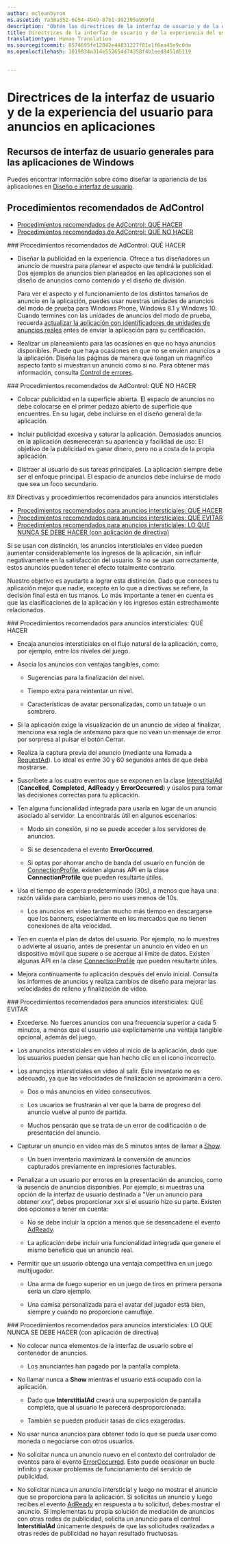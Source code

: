 ```yaml
---
author: mcleanbyron
ms.assetid: 7a38a352-6e54-4949-87b1-992395a959fd
description: "Obtén las directrices de la interfaz de usuario y de la experiencia del usuario para los anuncios en aplicaciones."
title: Directrices de la interfaz de usuario y de la experiencia del usuario para anuncios en aplicaciones
translationtype: Human Translation
ms.sourcegitcommit: 8574695fe12042e44831227f81e1f6ea45e9c0da
ms.openlocfilehash: 3019834a314e552654d74358f4b1eed8451d5119


---
```


# Directrices de la interfaz de usuario y de la experiencia del usuario para anuncios en aplicaciones




## Recursos de interfaz de usuario generales para las aplicaciones de Windows

Puedes encontrar información sobre cómo diseñar la apariencia de las aplicaciones en [Diseño e interfaz de usuario](https://developer.microsoft.com/windows/design).

## Procedimientos recomendados de AdControl

* [Procedimientos recomendados de AdControl: QUÉ HACER](#adcontrolbestpracticesdo10)
* [Procedimientos recomendados de AdControl: QUÉ NO HACER](#adcontrolbestpracticesdont10)

<span id="adcontrolbestpracticesdo10"/>
### Procedimientos recomendados de AdControl: QUÉ HACER

* Diseñar la publicidad en la experiencia. Ofrece a tus diseñadores un anuncio de muestra para planear el aspecto que tendrá la publicidad. Dos ejemplos de anuncios bien planeados en las aplicaciones son el diseño de anuncios como contenido y el diseño de división.

  Para ver el aspecto y el funcionamiento de los distintos tamaños de anuncio en la aplicación, puedes usar nuestras unidades de anuncios del modo de prueba para Windows Phone, Windows 8.1 y Windows 10. Cuando termines con las unidades de anuncios del modo de prueba, recuerda [actualizar la aplicación con identificadores de unidades de anuncios reales](set-up-ad-units-in-your-app.md) antes de enviar la aplicación para su certificación.

* Realizar un planeamiento para las ocasiones en que no haya anuncios disponibles. Puede que haya ocasiones en que no se envíen anuncios a la aplicación. Diseña las páginas de manera que tengan un magnífico aspecto tanto si muestran un anuncio como si no. Para obtener más información, consulta [Control de errores](error-handling-with-advertising-libraries.md).

<span id="adcontrolbestpracticesdont10"/>
### Procedimientos recomendados de AdControl: QUÉ NO HACER

* Colocar publicidad en la superficie abierta. El espacio de anuncios no debe colocarse en el primer pedazo abierto de superficie que encuentres. En su lugar, debe incluirse en el diseño general de la aplicación.

* Incluir publicidad excesiva y saturar la aplicación. Demasiados anuncios en la aplicación desmerecerán su apariencia y facilidad de uso. El objetivo de la publicidad es ganar dinero, pero no a costa de la propia aplicación.

* Distraer al usuario de sus tareas principales. La aplicación siempre debe ser el enfoque principal. El espacio de anuncios debe incluirse de modo que sea un foco secundario.

<span id="interstitialbestpractices10"/>
## Directivas y procedimientos recomendados para anuncios intersticiales

* [Procedimientos recomendados para anuncios intersticiales: QUÉ HACER](#interstitialbestpracticesdo10)
* [Procedimientos recomendados para anuncios intersticiales: QUÉ EVITAR](#interstitialbestpracticesavoid10)
* [Procedimientos recomendados para anuncios intersticiales: LO QUE NUNCA SE DEBE HACER (con aplicación de directiva)](#interstitialbestpracticesnever10)

Si se usan con distinción, los anuncios intersticiales en vídeo pueden aumentar considerablemente los ingresos de la aplicación, sin influir negativamente en la satisfacción del usuario. Si no se usan correctamente, estos anuncios pueden tener el efecto totalmente contrario.

Nuestro objetivo es ayudarte a lograr esta distinción. Dado que conoces tu aplicación mejor que nadie, excepto en lo que a directivas se refiere, la decisión final está en tus manos. Lo más importante a tener en cuenta es que las clasificaciones de la aplicación y los ingresos están estrechamente relacionados.

<span id="interstitialbestpracticesdo10"/>
### Procedimientos recomendados para anuncios intersticiales: QUÉ HACER

* Encaja anuncios intersticiales en el flujo natural de la aplicación, como, por ejemplo, entre los niveles del juego.

* Asocia los anuncios con ventajas tangibles, como:

    * Sugerencias para la finalización del nivel.

    * Tiempo extra para reintentar un nivel.

    * Características de avatar personalizadas, como un tatuaje o un sombrero.

* Si la aplicación exige la visualización de un anuncio de vídeo al finalizar, menciona esa regla de antemano para que no vean un mensaje de error por sorpresa al pulsar el botón Cerrar.

* Realiza la captura previa del anuncio (mediante una llamada a [RequestAd](https://msdn.microsoft.com/library/windows/apps/microsoft.advertising.winrt.ui.interstitialad.requestad.aspx)). Lo ideal es entre 30 y 60 segundos antes de que deba mostrarse.

* Suscríbete a los cuatro eventos que se exponen en la clase [InterstitialAd](https://msdn.microsoft.com/library/windows/apps/microsoft.advertising.winrt.ui.interstitialad.aspx) (**Cancelled**, **Completed**, **AdReady** y **ErrorOccurred**) y úsalos para tomar las decisiones correctas para tu aplicación.

* Ten alguna funcionalidad integrada para usarla en lugar de un anuncio asociado al servidor. La encontrarás útil en algunos escenarios:

    * Modo sin conexión, si no se puede acceder a los servidores de anuncios.

    * Si se desencadena el evento **ErrorOccurred**.

    * Si optas por ahorrar ancho de banda del usuario en función de [ConnectionProfile](https://msdn.microsoft.com/library/windows/apps/windows.networking.connectivity.connectionprofile.aspx), existen algunas API en la clase **ConnectionProfile** que pueden resultarte útiles.

* Usa el tiempo de espera predeterminado (30s), a menos que haya una razón válida para cambiarlo, pero no uses menos de 10s.

    * Los anuncios en vídeo tardan mucho más tiempo en descargarse que los banners, especialmente en los mercados que no tienen conexiones de alta velocidad.


* Ten en cuenta el plan de datos del usuario. Por ejemplo, no lo muestres o advierte al usuario, antes de presentar un anuncio en vídeo en un dispositivo móvil que supere o se acerque al límite de datos. Existen algunas API en la clase [ConnectionProfile](https://msdn.microsoft.com/library/windows/apps/windows.networking.connectivity.connectionprofile.aspx) que pueden resultarte útiles.

* Mejora continuamente tu aplicación después del envío inicial. Consulta los informes de anuncios y realiza cambios de diseño para mejorar las velocidades de relleno y finalización de vídeo.

<span id="interstitialbestpracticesavoid10"/>
### Procedimientos recomendados para anuncios intersticiales: QUÉ EVITAR

* Excederse. No fuerces anuncios con una frecuencia superior a cada 5 minutos, a menos que el usuario use explícitamente una ventaja tangible opcional, además del juego.

* Los anuncios intersticiales en vídeo al inicio de la aplicación, dado que los usuarios pueden pensar que han hecho clic en el icono incorrecto.

* Los anuncios intersticiales en vídeo al salir. Este inventario no es adecuado, ya que las velocidades de finalización se aproximarán a cero.

    * Dos o más anuncios en vídeo consecutivos.

    * Los usuarios se frustrarán al ver que la barra de progreso del anuncio vuelve al punto de partida.

    * Muchos pensarán que se trata de un error de codificación o de presentación del anuncio.

* Capturar un anuncio en vídeo más de 5 minutos antes de llamar a [Show](https://msdn.microsoft.com/library/windows/apps/microsoft.advertising.winrt.ui.interstitialad.show.aspx).

    * Un buen inventario maximizará la conversión de anuncios capturados previamente en impresiones facturables.


* Penalizar a un usuario por errores en la presentación de anuncios, como la ausencia de anuncios disponibles. Por ejemplo, si muestras una opción de la interfaz de usuario destinada a "Ver un anuncio para obtener *xxx*", debes proporcionar *xxx* si el usuario hizo su parte. Existen dos opciones a tener en cuenta:

    * No se debe incluir la opción a menos que se desencadene el evento [AdReady](https://msdn.microsoft.com/library/windows/apps/microsoft.advertising.winrt.ui.interstitialad.adready.aspx).

    * La aplicación debe incluir una funcionalidad integrada que genere el mismo beneficio que un anuncio real.

* Permitir que un usuario obtenga una ventaja competitiva en un juego multijugador.

    * Una arma de fuego superior en un juego de tiros en primera persona sería un claro ejemplo.

    * Una camisa personalizada para el avatar del jugador está bien, siempre y cuando no proporcione camuflaje.

<span id="interstitialbestpracticesnever10"/>
### Procedimientos recomendados para anuncios intersticiales: LO QUE NUNCA SE DEBE HACER (con aplicación de directiva)

* No colocar nunca elementos de la interfaz de usuario sobre el contenedor de anuncios.

    * Los anunciantes han pagado por la pantalla completa.

<span/>

* No llamar nunca a **Show** mientras el usuario está ocupado con la aplicación.

    * Dado que **InterstitialAd** creará una superposición de pantalla completa, que al usuario le parecerá desproporcionada.

    * También se pueden producir tasas de clics exageradas.

* No usar nunca anuncios para obtener todo lo que se pueda usar como moneda o negociarse con otros usuarios.

* No solicitar nunca un anuncio nuevo en el contexto del controlador de eventos para el evento [ErrorOccurred](https://msdn.microsoft.com/library/windows/apps/microsoft.advertising.winrt.ui.interstitialad.erroroccurred.aspx). Esto puede ocasionar un bucle infinito y causar problemas de funcionamiento del servicio de publicidad.

* No solicitar nunca un anuncio intersticial y luego no mostrar el anuncio que se proporciona para la aplicación. Si solicitas un anuncio y luego recibes el evento [AdReady](https://msdn.microsoft.com/library/windows/apps/microsoft.advertising.winrt.ui.interstitialad.adready.aspx) en respuesta a tu solicitud, debes mostrar el anuncio. Si implementas tu propia solución de mediación de anuncios con otras redes de publicidad, solicita un anuncio para el control **InterstitialAd** únicamente después de que las solicitudes realizadas a otras redes de publicidad no hayan resultado fructuosas.

 

 



<!--HONumber=Nov16_HO1-->


